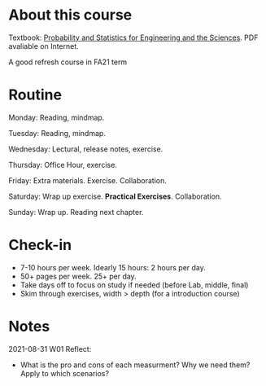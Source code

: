 # About this course

Textbook: [Probability and Statistics for Engineering and the Sciences](https://www.amazon.com/Probability-Statistics-Engineering-Sciences-Devore/dp/0538733527/ref=sr_1_5?dchild=1&keywords=probability+and+statistics+for+engineering+and+the+sciences&qid=1629678575&sr=8-5). PDF avaliable on Internet. 

A good refresh course in FA21 term

# Routine

Monday: Reading, mindmap. 

Tuesday: Reading, mindmap. 

Wednesday: Lectural, release notes, exercise. 

Thursday: Office Hour, exercise. 

Friday: Extra materials. Exercise. Collaboration. 

Saturday: Wrap up exercise. **Practical Exercises**. Collaboration. 

Sunday: Wrap up. Reading next chapter. 

# Check-in

- 7-10 hours per week. Idearly 15 hours: 2 hours per day. 
- 50+ pages per week. 25+ per day. 
- Take days off to focus on study if needed (before Lab, middle, final)
- Skim through exercises, width > depth (for a introduction course)

# Notes

2021-08-31 W01 Reflect:

- What is the pro and cons of each measurment? Why we need them? Apply to which scenarios? 
